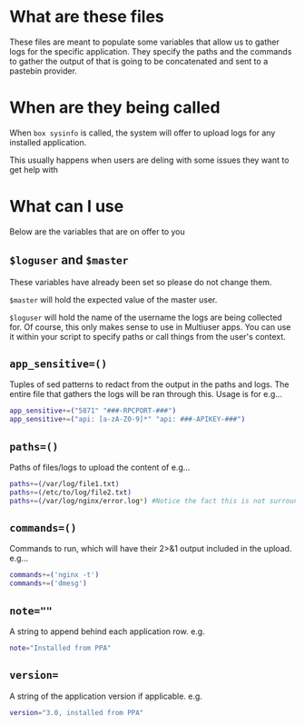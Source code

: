 # What are these files
These files are meant to populate some variables that allow us to gather logs for the specific application. They specify the paths and the commands to gather the output of that is going to be concatenated and sent to a pastebin provider.

# When are they being called
When `box sysinfo` is called, the system will offer to upload logs for any installed application. 

This usually happens when users are deling with some issues they want to get help with


# What can I use
Below are the variables that are on offer to you

## `$loguser` and `$master`
These variables have already been set so please do not change them.

`$master` will hold the expected value of the master user.

`$loguser` will hold the name of the username the logs are being collected for. Of course, this only makes sense to use in Multiuser apps.
You can use it within your script to specify paths or call things from the user's context.

## `app_sensitive=()`
Tuples of sed patterns to redact from the output in the paths and logs. The entire file that gathers the logs will be ran through this. Usage is for e.g...

```bash
app_sensitive+=("5871" "###-RPCPORT-###")
app_sensitive+=("api: [a-zA-Z0-9]*" "api: ###-APIKEY-###")
```

## `paths=()`
Paths of files/logs to upload the content of e.g...
```bash
paths+=(/var/log/file1.txt)
paths+=(/etc/to/log/file2.txt)
paths+=(/var/log/nginx/error.log*) #Notice the fact this is not surrounded in quotes, as that will kill the asterisk expansion, which is desired here
```

## `commands=()`
Commands to run, which will have their 2>&1 output included in the upload. e.g...
```bash
commands+=('nginx -t')
commands+=('dmesg')
```

## `note=""`
A string to append behind each application row. e.g.
```bash
note="Installed from PPA"
```

## `version=`
A string of the application version if applicable. e.g.
```bash
version="3.0, installed from PPA"
```

